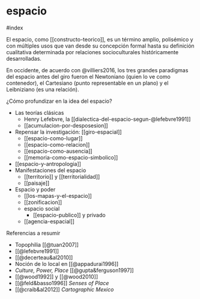 # espacio
#index 

El espacio, como [[constructo-teorico]], es un término amplio, polisémico y con múltiples usos que van desde su concepción formal hasta su definición cualitativa determinada por relaciones socioculturales históricamente desarrolladas.

En occidente, de acuerdo con @villiers2016, los tres grandes paradigmas del espacio antes del giro fueron el Newtoniano (quien lo ve como contenedor), el Cartesiano (punto representable en un plano) y el Leibniziano (es una relación).

¿Cómo profundizar en la idea del espacio?

- Las teorías clásicas
    - Henry Lefebvre, la [[dialectica-del-espacio-segun-@lefebvre1991]]
    - [[acumulacion-por-desposesion]]
- Repensar la investigación: [[giro-espacial]]
    - [[espacio-como-lugar]]
    - [[espacio-como-relacion]]
    - [[espacio-como-ausencia]]
    - [[memoria-como-espacio-simbolico]]
- [[espacio-y-antropologia]]
- Manifestaciones del espacio
    - [[territorio]] y [[territorialidad]]
    - [[paisaje]]
- Espacio y poder
    - [[los-mapas-y-el-espacio]]
    - [[zonificacion]]
    - espacio social
        - [[espacio-publico]] y privado
    - [[agencia-espacial]]

Referencias a resumir

- Topophilia [[@tuan2007]]
- [[@lefebvre1991]]
- [[@decerteau&al2010]]
- Noción de lo local en [[@appadurai1996]]
- *Culture, Power, Place* [[@gupta&ferguson1997]]
- [[@wood1992]] y [[@wood2010]]
- [[@feld&basso1996]] *Senses of Place*
- [[@craib&al2012]] *Cartographic Mexico*

<!--Matthew Sparke. In the Space of Theory. Postfoundational Geographies of the Nation-State.-->
